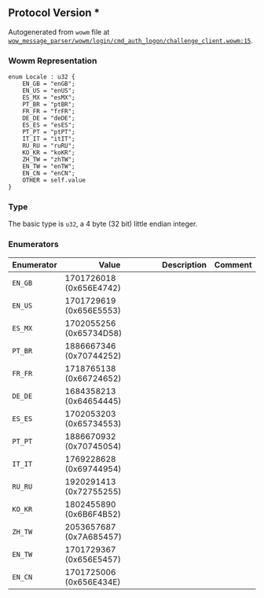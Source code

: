 ## Protocol Version *

Autogenerated from `wowm` file at [`wow_message_parser/wowm/login/cmd_auth_logon/challenge_client.wowm:15`](https://github.com/gtker/wow_messages/tree/main/wow_message_parser/wowm/login/cmd_auth_logon/challenge_client.wowm#L15).

### Wowm Representation
```rust,ignore
enum Locale : u32 {
    EN_GB = "enGB";
    EN_US = "enUS";
    ES_MX = "esMX";
    PT_BR = "ptBR";
    FR_FR = "frFR";
    DE_DE = "deDE";
    ES_ES = "esES";
    PT_PT = "ptPT";
    IT_IT = "itIT";
    RU_RU = "ruRU";
    KO_KR = "koKR";
    ZH_TW = "zhTW";
    EN_TW = "enTW";
    EN_CN = "enCN";
    OTHER = self.value
}
```
### Type
The basic type is `u32`, a 4 byte (32 bit) little endian integer.
### Enumerators
| Enumerator | Value  | Description | Comment |
| --------- | -------- | ----------- | ------- |
| `EN_GB` | 1701726018 (0x656E4742) |  |  |
| `EN_US` | 1701729619 (0x656E5553) |  |  |
| `ES_MX` | 1702055256 (0x65734D58) |  |  |
| `PT_BR` | 1886667346 (0x70744252) |  |  |
| `FR_FR` | 1718765138 (0x66724652) |  |  |
| `DE_DE` | 1684358213 (0x64654445) |  |  |
| `ES_ES` | 1702053203 (0x65734553) |  |  |
| `PT_PT` | 1886670932 (0x70745054) |  |  |
| `IT_IT` | 1769228628 (0x69744954) |  |  |
| `RU_RU` | 1920291413 (0x72755255) |  |  |
| `KO_KR` | 1802455890 (0x6B6F4B52) |  |  |
| `ZH_TW` | 2053657687 (0x7A685457) |  |  |
| `EN_TW` | 1701729367 (0x656E5457) |  |  |
| `EN_CN` | 1701725006 (0x656E434E) |  |  |
